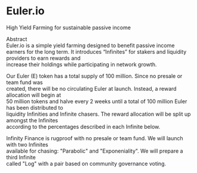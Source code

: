 # Euler.io
High Yield Farming for sustainable passive income

Abstract  
Euler.io is a simple yield   farming   designed   to   benefit   passive income earners
for   the   long   term.   It   introduces   “Infinites”   for   stakers   and   liquidity   providers   to   earn   rewards   and  
increase   their   holdings   while   participating   in   network   growth.  
 
Our   Euler   (E)   token   has   a   total   supply   of   100 million.   Since   no   presale   or   team   fund   was  
created,   there   will   be   no   circulating   Euler   at   launch.   Instead,   a   reward   allocation   will   begin   at  
50 million   tokens   and   halve   every   2   weeks   until   a   total   of   100 million   Euler   has   been   distributed   to  
liquidity   Infinities   and   Infinite   chasers.   The   reward   allocation   will   be   split   up   amongst   the   Infinites  
according   to   the   percentages   described   in   each   Infinite   below.  
 
Infinity   Finance   is   rugproof   with   no   presale   or   team   fund.   We   will   launch   with   two   Infinites  
available   for   chasing:  "Parabolic"    and   "Exponeniality".   We   will   prepare   a   third   Infinite  
called     "Log"    with   a   pair   based   on   community   governance   voting.
